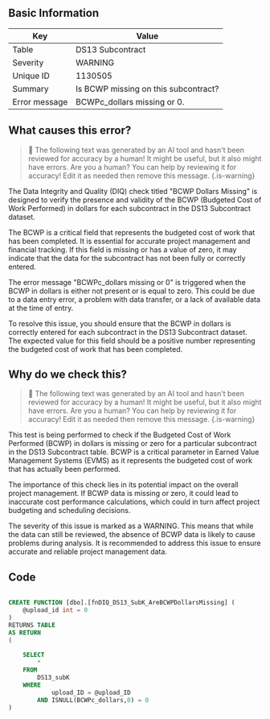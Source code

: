 ## Basic Information
| Key         | Value          |
|-------------|----------------|
| Table       | DS13 Subcontract |
| Severity    | WARNING |
| Unique ID   | 1130505   |
| Summary     | Is BCWP missing on this subcontract? |
| Error message | BCWPc_dollars missing or 0. |

## What causes this error?

> :robot: The following text was generated by an AI tool and hasn't been reviewed for accuracy by a human! It might be useful, but it also might have errors. Are you a human? You can help by reviewing it for accuracy! Edit it as needed then remove this message.
{.is-warning}

The Data Integrity and Quality (DIQ) check titled "BCWP Dollars Missing" is designed to verify the presence and validity of the BCWP (Budgeted Cost of Work Performed) in dollars for each subcontract in the DS13 Subcontract dataset. 

The BCWP is a critical field that represents the budgeted cost of work that has been completed. It is essential for accurate project management and financial tracking. If this field is missing or has a value of zero, it may indicate that the data for the subcontract has not been fully or correctly entered.

The error message "BCWPc_dollars missing or 0" is triggered when the BCWP in dollars is either not present or is equal to zero. This could be due to a data entry error, a problem with data transfer, or a lack of available data at the time of entry.

To resolve this issue, you should ensure that the BCWP in dollars is correctly entered for each subcontract in the DS13 Subcontract dataset. The expected value for this field should be a positive number representing the budgeted cost of work that has been completed.
## Why do we check this?

> :robot: The following text was generated by an AI tool and hasn't been reviewed for accuracy by a human! It might be useful, but it also might have errors. Are you a human? You can help by reviewing it for accuracy! Edit it as needed then remove this message.
{.is-warning}

This test is being performed to check if the Budgeted Cost of Work Performed (BCWP) in dollars is missing or zero for a particular subcontract in the DS13 Subcontract table. BCWP is a critical parameter in Earned Value Management Systems (EVMS) as it represents the budgeted cost of work that has actually been performed. 

The importance of this check lies in its potential impact on the overall project management. If BCWP data is missing or zero, it could lead to inaccurate cost performance calculations, which could in turn affect project budgeting and scheduling decisions. 

The severity of this issue is marked as a WARNING. This means that while the data can still be reviewed, the absence of BCWP data is likely to cause problems during analysis. It is recommended to address this issue to ensure accurate and reliable project management data.
## Code

```sql

CREATE FUNCTION [dbo].[fnDIQ_DS13_SubK_AreBCWPDollarsMissing] (
	@upload_id int = 0
)
RETURNS TABLE
AS RETURN
(
	
	SELECT
		*
	FROM 
		DS13_subK
	WHERE 
			upload_ID = @upload_ID 
		AND ISNULL(BCWPc_dollars,0) = 0
)
```
